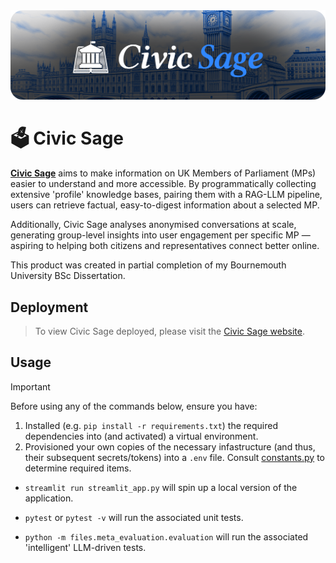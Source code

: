 
<div align="center">
  <picture>
    <source media="(prefers-color-scheme: dark)" srcset="files/images/civic-sage-banner.png" width="700px">
    <img alt="Civic Sage Banner" src="files/images/civic-sage-banner.png" width="600px">
  </picture>
</div>

# 🗳️ **Civic Sage** 

**[Civic Sage](https://civicsage.streamlit.app/)** aims to make information on UK Members of Parliament (MPs) easier to understand and more accessible. By programmatically collecting extensive 'profile' knowledge bases, pairing them with a RAG-LLM pipeline, users can retrieve factual, easy-to-digest information about a selected MP.

Additionally, Civic Sage analyses anonymised conversations at scale, generating group-level insights into user engagement per specific MP — aspiring to helping both citizens and representatives connect better online.

This product was created in partial completion of my Bournemouth University BSc Dissertation.


## Deployment

> To view Civic Sage deployed, please visit the [Civic Sage website](https://civicsage.streamlit.app/).



## Usage
> [!IMPORTANT]  
> Before using any of the commands below, ensure you have:
> 1. Installed (e.g. `pip install -r requirements.txt`) the required dependencies into (and activated) a virtual environment.
> 2. Provisioned your own copies of the necessary infastructure (and thus, their subsequent secrets/tokens) into a `.env` file. Consult [constants.py](utils/constants.py) to determine required items.

- `streamlit run streamlit_app.py` will spin up a local version of the application.

- `pytest` or `pytest -v` will run the associated unit tests.

- `python -m files.meta_evaluation.evaluation` will run the associated 'intelligent' LLM-driven tests.



